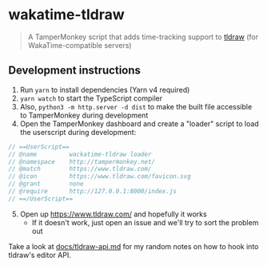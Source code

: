 # wakatime-tldraw

> A TamperMonkey script that adds time-tracking support to [tldraw](https://www.tldraw.com/) (for WakaTime-compatible servers)

## Development instructions

1. Run `yarn` to install dependencies (Yarn v4 required)
2. `yarn watch` to start the TypeScript compiler
3. Also, `python3 -m http.server -d dist` to make the built file accessible to TamperMonkey during development
4. Open the TamperMonkey dashboard and create a "loader" script to load the userscript during development:

```js
// ==UserScript==
// @name         wackatime-tldraw loader
// @namespace    http://tampermonkey.net/
// @match        https://www.tldraw.com/
// @icon         https://www.tldraw.com/favicon.svg
// @grant        none
// @require      http://127.0.0.1:8000/index.js
// ==/UserScript==
```

5. Open up <https://www.tldraw.com/> and hopefully it works
   - If it doesn't work, just open an issue and we'll try to sort the problem out

Take a look at [docs/tldraw-api.md](docs/tldraw-api.md) for my random notes on how to hook into tldraw's editor API.

<!--  -->
